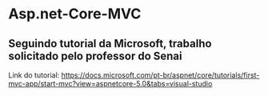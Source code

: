 # Asp.net-Core-MVC
<h2> Seguindo tutorial da Microsoft, trabalho solicitado pelo professor do Senai </h2>


Link do tutorial: https://docs.microsoft.com/pt-br/aspnet/core/tutorials/first-mvc-app/start-mvc?view=aspnetcore-5.0&tabs=visual-studio
